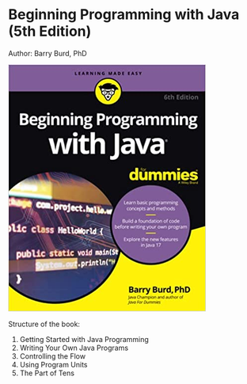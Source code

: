 # Beginning Programming with Java (5th Edition)

Author: Barry Burd, PhD

![coverofbook](../../img/Cover_BeginProgwithJava.jpeg)

Structure of the book:

1. Getting Started with Java Programming
2. Writing Your Own Java Programs
3. Controlling the Flow
4. Using Program Units
5. The Part of Tens
